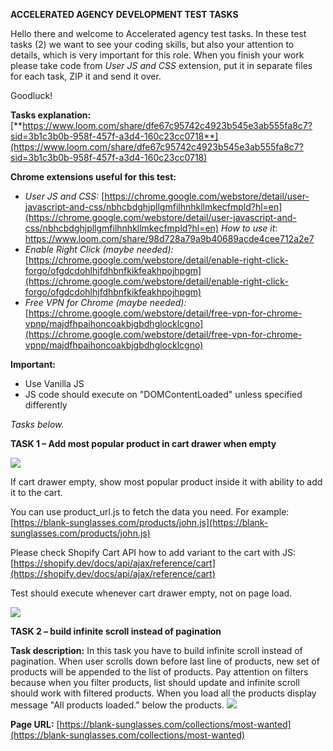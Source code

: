 **ACCELERATED AGENCY DEVELOPMENT TEST TASKS**

Hello there and welcome to Accelerated agency test tasks. In these test tasks (2) we want to see your coding skills, but also your attention to details, which is very important for this role.
 When you finish your work please take code from _User JS and CSS_ extension, put it in separate files for each task, ZIP it and send it over.

Goodluck!

**Tasks explanation:**
[**https://www.loom.com/share/dfe67c95742c4923b545e3ab555fa8c7?sid=3b1c3b0b-958f-457f-a3d4-160c23cc0718**](https://www.loom.com/share/dfe67c95742c4923b545e3ab555fa8c7?sid=3b1c3b0b-958f-457f-a3d4-160c23cc0718)

**Chrome extensions useful for this test:**

- _User JS and CSS:_ [https://chrome.google.com/webstore/detail/user-javascript-and-css/nbhcbdghjpllgmfilhnhkllmkecfmpld?hl=en](https://chrome.google.com/webstore/detail/user-javascript-and-css/nbhcbdghjpllgmfilhnhkllmkecfmpld?hl=en)
_How to use it_: https://www.loom.com/share/98d728a79a9b40689acde4cee712a2e7
- _Enable Right Click (maybe needed):_ [https://chrome.google.com/webstore/detail/enable-right-click-forgo/ofgdcdohlhjfdhbnfkikfeakhpojhpgm](https://chrome.google.com/webstore/detail/enable-right-click-forgo/ofgdcdohlhjfdhbnfkikfeakhpojhpgm)
- _Free VPN for Chrome (maybe needed):_ [https://chrome.google.com/webstore/detail/free-vpn-for-chrome-vpnp/majdfhpaihoncoakbjgbdhglocklcgno](https://chrome.google.com/webstore/detail/free-vpn-for-chrome-vpnp/majdfhpaihoncoakbjgbdhglocklcgno)

**Important:**

- Use Vanilla JS
- JS code should execute on "DOMContentLoaded" unless specified differently

_Tasks below._

**TASK 1 – Add most popular product in cart drawer when empty**

![](RackMultipart20230924-1-h9k0rt_html_79463f14c3b84ea7.png)

If cart drawer empty, show most popular product inside it with ability to add it to the cart.

 You can use product\_url.js to fetch the data you need. For example:
[https://blank-sunglasses.com/products/john.js](https://blank-sunglasses.com/products/john.js)

 Please check Shopify Cart API how to add variant to the cart with JS:
[https://shopify.dev/docs/api/ajax/reference/cart](https://shopify.dev/docs/api/ajax/reference/cart)

Test should execute whenever cart drawer empty, not on page load.

![](RackMultipart20230924-1-h9k0rt_html_da3e40698b5239f1.png)

**TASK 2 – build infinite scroll instead of pagination**

**Task description:** In this task you have to build infinite scroll instead of pagination. When user scrolls down before last line of products, new set of products will be appended to the list of products. Pay attention on filters because when you filter products, list should update and infinite scroll should work with filtered products. When you load all the products display message "All products loaded." below the products. ![](RackMultipart20230924-1-h9k0rt_html_86a0a24e10bb819.png)

**Page URL:** [https://blank-sunglasses.com/collections/most-wanted](https://blank-sunglasses.com/collections/most-wanted)